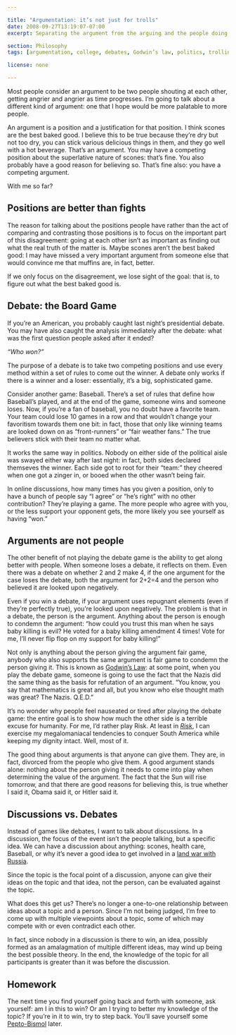 ```yaml
---

title: "Argumentation: it’s not just for trolls"
date: 2008-09-27T13:19:07-07:00
excerpt: Separating the argument from the arguing and the people doing the arguing lets us talk about topics in a broader depth and get things done.

section: Philosophy
tags: [argumentation, college, debates, Godwin’s law, politics, trolling, philosophy]

license: none

---
```


Most people consider an argument to be two people shouting at each other, getting angrier and angrier as time progresses. I’m going to talk about a different kind of argument: one that I hope would be more palatable to more people.

An argument is a position and a justification for that position. I think scones are the best baked good. I believe this to be true because they’re dry but not too dry, you can stick various delicious things in them, and they go well with a hot beverage. That’s an argument. You may have a competing position about the superlative nature of scones: that’s fine. You also probably have a good reason for believing so. That’s fine also: you have a competing argument.

With me so far?

## Positions are better than fights

The reason for talking about the positions people have rather than the act of comparing and contrasting those positions is to focus on the important part of this disagreement: going at each other isn’t as important as finding out what the real truth of the matter is. Maybe scones aren’t the best baked good: I may have missed a very important argument from someone else that would convince me that muffins are, in fact, better.

If we only focus on the disagreement, we lose sight of the goal: that is, to figure out what the best baked good is.

## Debate: the Board Game

If you’re an American, you probably caught last night’s presidential debate. You may have also caught the analysis immediately after the debate: what was the first question people asked after it ended?

*“Who won?”*

The purpose of a debate is to take two competing positions and use every method within a set of rules to come out the winner. A debate only works if there is a winner and a loser: essentially, it’s a big, sophisticated game.

Consider another game: Baseball. There’s a set of rules that define how Baseball’s played, and at the end of the game, someone wins and someone loses. Now, if you’re a fan of baseball, you no doubt have a favorite team. Your team could lose 10 games in a row and that wouldn’t change your favoritism towards them one bit: in fact, those that only like winning teams are looked down on as “front-runners” or “fair weather fans.” The true believers stick with their team no matter what.

It works the same way in politics. Nobody on either side of the political aisle was swayed either way after last night: in fact, both sides declared themseves the winner. Each side got to root for their “team:” they cheered when one got a zinger in, or booed when the other wasn’t being fair.

In online discussions, how many times has you given a position, only to have a bunch of people say “I agree” or “he’s right” with no other contribution? They’re playing a game. The more people who agree with you, or the less support your opponent gets, the more likely you see yourself as having “won.”

## Arguments are not people

The other benefit of not playing the debate game is the ability to get along better with people. When someone loses a debate, it reflects on them. Even there was a debate on whether 2 and 2 make 4, if the one argument for the case loses the debate, both the argument for 2+2=4 and the person who believed it are looked upon negatively.

Even if you win a debate, if your argument uses repugnant elements (even if they’re perfectly true), you’re looked upon negatively. The problem is that in a debate, the person is the argument. Anything about the person is enough to condemn the argument: “how could you trust this man when he says baby killing is evil? He voted for a baby killing amendment 4 times! Vote for me, I’ll never flip flop on my support for baby killing!”

Not only is anything about the person giving the argument fair game, anybody who also supports the same argument is fair game to condemn the person giving it. This is known as [Godwin’s Law][1]: at some point, when you play the debate game, someone is going to use the fact that the Nazis did the same thing as the basis for refutation of an argument. “You know, you say that mathematics is great and all, but you know who else thought math was great? The Nazis. Q.E.D.”

It’s no wonder why people feel nauseated or tired after playing the debate game: the entire goal is to show how much the other side is a terrible excuse for humanity. For me, I’d rather play Risk. At least in [*Risk*][2], I can exercise my megalomaniacal tendencies to conquer South America while keeping my dignity intact. Well, most of it.

The good thing about arguments is that anyone can give them. They are, in fact, divorced from the people who give them. A good argument stands alone: nothing about the person giving it needs to come into play when determining the value of the argument. The fact that the Sun will rise tomorrow, and that there are good reasons for believing this, is true whether I said it, Obama said it, or Hitler said it.

## Discussions vs. Debates

Instead of games like debates, I want to talk about discussions. In a discussion, the focus of the event isn’t the people talking, but a specific idea. We can have a discussion about anything: scones, health care, Baseball, or why it’s never a good idea to get involved in a [land war with Russia][3].

Since the topic is the focal point of a discussion, anyone can give their ideas on the topic and that idea, not the person, can be evaluated against the topic.

What does this get us? There’s no longer a one-to-one relationship between ideas about a topic and a person. Since I’m not being judged, I’m free to come up with multiple viewpoints about a topic, some of which may compete with or even contradict each other.

In fact, since nobody in a discussion is there to win, an idea, possibly formed as an amalagmation of multiple different ideas, may wind up being the best possible theory. In the end, the knowledge of the topic for all participants is greater than it was before the discussion.

## Homework

The next time you find yourself going back and forth with someone, ask yourself: am I in this to win? Or am I trying to better my knowledge of the topic? If you’re in it to win, try to step back. You’ll save yourself some [Pepto-Bismol][4] later.

[1]: http://en.wikipedia.org/wiki/Godwin's_law "Wikipedia article on Godwin’s Law"
[2]: http://en.wikipedia.org/wiki/Risk_(game) "Wikipedia article on the game Risk"
[3]: http://en.wikipedia.org/wiki/French_invasion_of_Russia "Wikipedia article on the French invasion of Russia"
[4]: http://www.pepto-bismol.com/ "Pepto-Bismol website"

